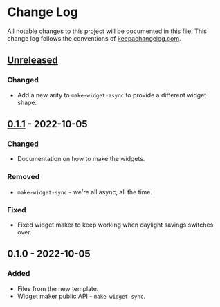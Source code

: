 # Change Log
All notable changes to this project will be documented in this file. This change log follows the conventions of [keepachangelog.com](http://keepachangelog.com/).

## [Unreleased]
### Changed
- Add a new arity to `make-widget-async` to provide a different widget shape.

## [0.1.1] - 2022-10-05
### Changed
- Documentation on how to make the widgets.

### Removed
- `make-widget-sync` - we're all async, all the time.

### Fixed
- Fixed widget maker to keep working when daylight savings switches over.

## 0.1.0 - 2022-10-05
### Added
- Files from the new template.
- Widget maker public API - `make-widget-sync`.

[Unreleased]: https://github.com/your-name/clojure_example/compare/0.1.1...HEAD
[0.1.1]: https://github.com/your-name/clojure_example/compare/0.1.0...0.1.1
